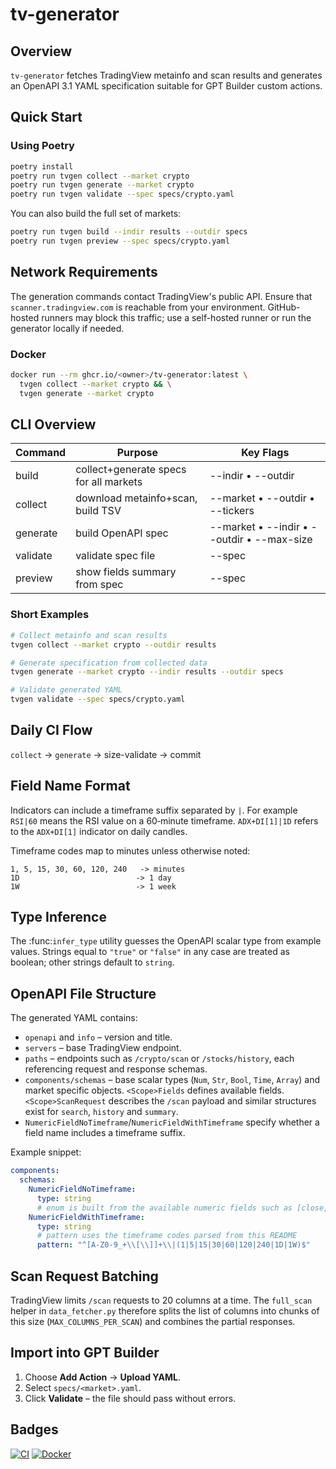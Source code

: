 # tv-generator

## Overview

`tv-generator` fetches TradingView metainfo and scan results and generates an OpenAPI 3.1 YAML specification suitable for GPT Builder custom actions.

## Quick Start

### Using Poetry
```bash
poetry install
poetry run tvgen collect --market crypto
poetry run tvgen generate --market crypto
poetry run tvgen validate --spec specs/crypto.yaml
```
You can also build the full set of markets:
```bash
poetry run tvgen build --indir results --outdir specs
poetry run tvgen preview --spec specs/crypto.yaml
```

## Network Requirements
The generation commands contact TradingView's public API. Ensure that `scanner.tradingview.com` is reachable from your environment. GitHub-hosted runners may block this traffic; use a self-hosted runner or run the generator locally if needed.

### Docker
```bash
docker run --rm ghcr.io/<owner>/tv-generator:latest \
  tvgen collect --market crypto && \
  tvgen generate --market crypto
```

## CLI Overview
| Command      | Purpose                                   | Key Flags |
|--------------|-------------------------------------------|-----------|
| build        | collect+generate specs for all markets    | --indir • --outdir |
| collect | download metainfo+scan, build TSV         | --market • --outdir • --tickers |
| generate     | build OpenAPI spec                        | --market • --indir • --outdir • --max-size |
| validate     | validate spec file                        | --spec |
| preview      | show fields summary from spec             | --spec |

### Short Examples
```bash
# Collect metainfo and scan results
tvgen collect --market crypto --outdir results

# Generate specification from collected data
tvgen generate --market crypto --indir results --outdir specs

# Validate generated YAML
tvgen validate --spec specs/crypto.yaml
```

## Daily CI Flow
`collect` → `generate` → size-validate → commit

## Field Name Format
Indicators can include a timeframe suffix separated by `|`. For example `RSI|60` means the RSI value on a 60‑minute timeframe. `ADX+DI[1]|1D` refers to the `ADX+DI[1]` indicator on daily candles.

Timeframe codes map to minutes unless otherwise noted:
```
1, 5, 15, 30, 60, 120, 240   -> minutes
1D                          -> 1 day
1W                          -> 1 week
```

## Type Inference
The :func:`infer_type` utility guesses the OpenAPI scalar type from example
values. Strings equal to ``"true"`` or ``"false"`` in any case are treated as
boolean; other strings default to ``string``.

## OpenAPI File Structure
The generated YAML contains:
- `openapi` and `info` – version and title.
- `servers` – base TradingView endpoint.
- `paths` – endpoints such as `/crypto/scan` or `/stocks/history`, each referencing request and response schemas.
- `components/schemas` – base scalar types (`Num`, `Str`, `Bool`, `Time`, `Array`) and market specific objects. `<Scope>Fields` defines available fields. `<Scope>ScanRequest` describes the `/scan` payload and similar structures exist for `search`, `history` and `summary`.
- `NumericFieldNoTimeframe`/`NumericFieldWithTimeframe` specify whether a field name includes a timeframe suffix.

Example snippet:
```yaml
components:
  schemas:
    NumericFieldNoTimeframe:
      type: string
      # enum is built from the available numeric fields such as [close, volume, ...]
    NumericFieldWithTimeframe:
      type: string
      # pattern uses the timeframe codes parsed from this README
      pattern: "^[A-Z0-9_+\\[\\]]+\\|(1|5|15|30|60|120|240|1D|1W)$"
```

## Scan Request Batching
TradingView limits `/scan` requests to 20 columns at a time. The
`full_scan` helper in `data_fetcher.py` therefore splits the list of
columns into chunks of this size (`MAX_COLUMNS_PER_SCAN`) and combines
the partial responses.

## Import into GPT Builder
1. Choose **Add Action** → **Upload YAML**.
2. Select `specs/<market>.yaml`.
3. Click **Validate** – the file should pass without errors.

## Badges
[![CI](https://github.com/<owner>/tv-generator/actions/workflows/ci.yml/badge.svg)](https://github.com/<owner>/tv-generator/actions/workflows/ci.yml)
[![Docker](https://img.shields.io/badge/docker-ghcr.io/<owner>/tv-generator-blue)](https://github.com/<owner>/tv-generator/pkgs/container/tv-generator)
